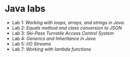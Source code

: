 # Java labs

- Lab 1: _Working with loops, arrays, and strings in Java._
- Lab 2: _Equals method and class conversion to JSON_
- Lab 3: _Ski-Pass Turnstile Access Control System_
- Lab 4: _Generics and Inheritance in Java_
- Lab 5: _I/O Streams_
- Lab 7: _Working with lambda functions_
